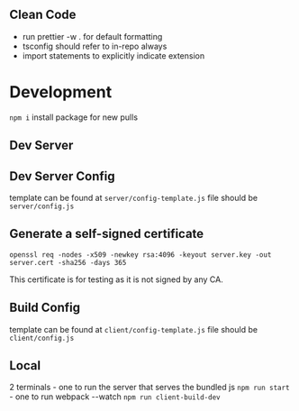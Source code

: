 ## Clean Code

- run prettier -w . for default formatting
- tsconfig should refer to in-repo always
- import statements to explicitly indicate extension

# Development

`npm i` install package for new pulls

## Dev Server

## Dev Server Config

template can be found at `server/config-template.js`
file should be `server/config.js`

## Generate a self-signed certificate

`openssl req -nodes -x509 -newkey rsa:4096 -keyout server.key -out server.cert -sha256 -days 365`

This certificate is for testing as it is not signed by any CA.

## Build Config

template can be found at `client/config-template.js`
file should be `client/config.js`

## Local

2 terminals - one to run the server that serves the bundled js `npm run start` - one to run webpack --watch `npm run client-build-dev`
